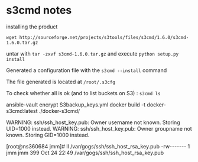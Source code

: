 # s3cmd notes

installing the product

```
wget http://sourceforge.net/projects/s3tools/files/s3cmd/1.6.0/s3cmd-1.6.0.tar.gz
```
untar with `tar -zxvf s3cmd-1.6.0.tar.gz` and execute `python setup.py install` 

Generated a configuration file with the `s3cmd --install` command

The file generated is located at `/root/.s3cfg`

To check whether all is ok (and to list buckets on S3) : `s3cmd ls`


ansible-vault encrypt S3backup_keys.yml
docker build -t docker-s3cmd:latest ./docker-s3cmd/

WARNING: ssh/ssh_host_key.pub: Owner username not known. Storing UID=1000 instead.
WARNING: ssh/ssh_host_key.pub: Owner groupname not known. Storing GID=1000 instead.

[root@ns360684 jmm]# ll /var/gogs/ssh/ssh_host_rsa_key.pub 
-rw------- 1 jmm jmm 399 Oct 24 22:49 /var/gogs/ssh/ssh_host_rsa_key.pub

